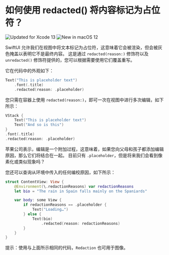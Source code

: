 如何使用 redacted() 将内容标记为占位符？
===

![Updated for Xcode 13](https://img.shields.io/static/v1?label=&message=Updated%20for%20Xcode%2013.1&color=blue&logo=Xcode&logoColor=white)
![New in macOS 12](https://img.shields.io/static/v1?label=&message=New%20in%20macOS%2012&color=lightgrey&logo=apple)

SwiftUI 允许我们在视图中将文本标记为占位符，这意味着它会被渲染，但会被灰色掩盖以表明它不是最终内容。 这是通过 `redacted(reason:)` 修饰符以及 `unredacted()` 修饰符提供的，您可以根据需要使用它们覆盖重写。

它在代码中的外观如下：

```swift
Text("This is placeholder text")
    .font(.title)
    .redacted(reason: .placeholder)
```

您只需在容器上使用 `redacted(reason:)`，即可一次在视图中进行多次编辑，如下所示：

```swift
VStack {
    Text("This is placeholder text")
    Text("And so is this")
}
.font(.title)    
.redacted(reason: .placeholder)
```

苹果公司表示，编辑是一个附加过程，这意味着，如果您向父母和孩子都添加编辑原因，那么它们将结合在一起。 目前只有 `.placeholder`，但是将来我们会看到像素化或类似现象吗？

您还可以查询从环境中传入的任何编校原因，如下所示：

```swift
struct ContentView: View {
    @Environment(\.redactionReasons) var redactionReasons
    let bio = "The rain in Spain falls mainly on the Spaniards"

    var body: some View {
        if redactionReasons == .placeholder {
            Text("Loading…")
        } else {
            Text(bio)
                .redacted(reason: redactionReasons)
        }
    }
}
```

提示：使用与上面所示相同的代码，`Redaction` 也可用于图像。